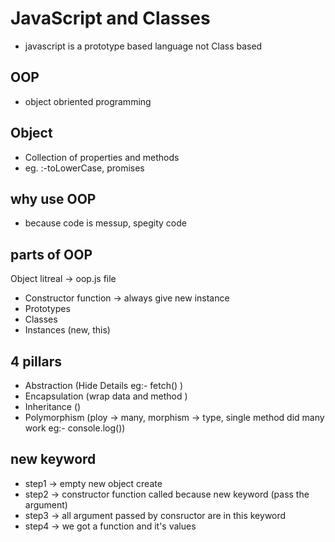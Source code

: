 # JavaScript and Classes
- javascript is a prototype based language not
   Class based

## OOP  
- object obriented programming

## Object 
- Collection of properties and methods
- eg. :-toLowerCase, promises

## why use OOP
- because code is messup, spegity code

## parts of OOP
Object litreal -> oop.js file

- Constructor function  -> always give new instance
- Prototypes
- Classes
- Instances (new, this)
 
## 4 pillars 

- Abstraction (Hide Details eg:- fetch() )
- Encapsulation (wrap data and method )
- Inheritance ()
- Polymorphism (ploy -> many, morphism -> type, single method did many work eg:- console.log())


## new keyword
- step1 -> empty new object create
- step2 -> constructor function called because new keyword (pass the argument)
- step3 -> all argument passed by consructor are in this keyword
- step4 -> we got a function and it's values
